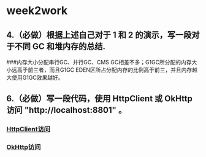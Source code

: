 # week2work
## 4.（必做）根据上述自己对于 1 和 2 的演示，写一段对于不同 GC 和堆内存的总结.    
###内存大小分配串行GC、并行GC、CMS GC相差不多；G1GC所分配的内存大小远高于前三者，而且G1GC EDEN区所占分配内存的比例高于前三，并且内存越大使用G1GC效果越好。

## 6.（必做）写一段代码，使用 HttpClient 或 OkHttp 访问  "http://localhost:8801" 。    
### [HttpClient访问](https://github.com/hafizgoo/week2work/blob/main/http/src/main/java/com/hafizgoo/http/HttpClientConnect.java)    
### [ OkHttp访问](https://github.com/hafizgoo/week2work/blob/main/http/src/main/java/com/hafizgoo/http/OkHttpConnect.java)

